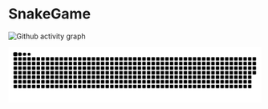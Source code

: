 # SnakeGame
![Github activity graph](https://github-readme-activity-graph.cyclic.app/graph?username=iTzArshia&theme=react-dark&hide_border=true&area=true)

![Snake](https://github.com/iTzArshia/iTzArshia/blob/output/github-contribution-grid-snake-dark.svg)
#
